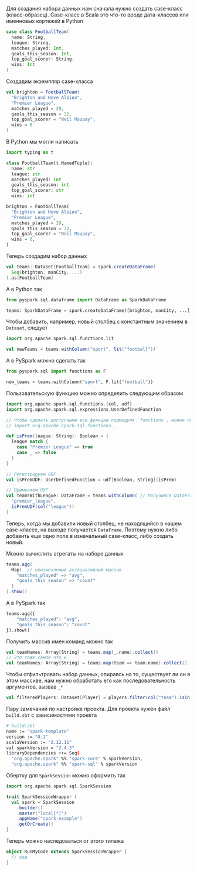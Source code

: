 Для создания набора данных нам сначала нужно создать case-класс (класс-образец). Case-класс в Scala это что-то вроде дата-классов или именновых кортежей в Python
```scala
case class FootballTeam(
  name: String,
  league: String,
  matches_played: Int,
  goals_this_season: Int,
  top_goal_scorer: String,
  wins: Int
)
```
Создадим экземпляр case-класса
```scala
val brighton = FootballTeam(
  "Brighton and Hove Albion",
  "Premier League",
  matches_played = 29,
  gaols_this_season = 32,
  top_goal_scorer = "Neil Maupay",
  wins = 6
)
```

В Python мы могли написать
```python
import typing as t

class FootballTeam(t.NamedTuple):
  name: str
  league: str
  matches_played: int
  goals_this_season: int
  top_goal_scorer: str
  wins: int

brighton = FootballTeam(
  "Brighton and Hove Albion",
  "Premier League",
  matches_played = 29,
  gaols_this_season = 32,
  top_goal_scorer = "Neil Maupay",
  wins = 6,
)
```

Теперь создадим набор данных
```scala
val teams: Dataset[FootballTeam] = spark.createDataFrame(
  Seq(brighton, manCity, ...)
).as[FootballTeam]
```

А в Python так
```python
from pyspark.sql.dataframe import DataFrame as SparkDataFrame

teams: SparkDataFrame = spark.createDataFrame([brighton, manCity, ...]) 
```

Чтобы добавить, например, новый столбец с константным значением в `Dataset`, следует
```scala
import org.apache.spark.sql.functions.lit

val newTeams = teams.withColumn("sport", lit("football"))
```

А в PySpark можно сделать так
```python
from pyspark.sql import functions as F

new_teams = teams.withColumn("sport", F.lit("football"))
```

Пользовательскую функцию можно определить следующим образом
```scala
import org.apache.spark.sql.functions.{col, udf}
import org.apache.spark.sql.expressions.UserDefinedFunction

// Чтобы сделать доступными все функции подмодуля `functions`, можно последний слот заменить на `_`
// import org.apache.spark.sql.functions._

def isPrem(league: String): Boolean = {
  league match {
    case "Premier League" => true
    case _ => false
  }
}

// Регистрируем UDF
val isPremUDF: UserDefinedFunction = udf[Boolean, String](isPrem)

// Применяем UDF
val teamsWithLeague: DataFrame = teams.withColumn( // Получился DataFrame!!!
  "premier_league",
  isPremUDF(col("league"))
)
```

Теперь, когда мы добавили новый столбец, не находящийся в нашем case-классе, на выходе получается `DataFrame`. Поэтому нужно либо добавить еще одно поле в изначальный case-класс, либо создать новый.

Можно вычислить агрегаты на наборе данных
```scala
teams.agg(
  Map(  // неизменяемый ассоциативный массив
    "matches_played" => "avg", 
    "goals_this_season" => "count" 
  )
).show()
```

А в PySpark так
```python
teams.agg({
    "matches_played": "avg", 
    "goals_this_season": "count" 
}).show()
```

Получить массив имен команд можно так
```scala
val teamNames: Array[String] = teams.map(_.name).collect()
// Это тоже самое что и
val teamNames: Array[String] = teams.map(team => team.name).collect()
```

Чтобы отфильтровать набор данных, опираясь на то, существует ли он в этом массиве, нам нужно обработать его как последовательность аргументов, вызвав `_*`
```scala
val filteredPlayers: Dataset[Player] = players.filter(col("team").isin(teamNames: _*))
```

Пару замечаний по настройке проекта. Для проекта нужен файл `build.sbt` с зависимостями проекта
```bash
# build.sbt
name := "spark-template"
version := "0.1"
scalaVersion := "2.12.11"
val sparkVersion = "2.4.3"
libraryDependencies ++= Seq(
  "org.apache.spark" %% "spark-core" % sparkVersion,
  "org.apache.spark" %% "spark-sql" % sparkVersion
```

Обертку для `SparkSession` можно оформить так
```scala
import org.apache.spark.sql.SparkSession

trait SparkSessionWrapper {
  val spark = SparkSession
    .builder()
    .master("local[*]")
    .appName("spark-example")
    .getOrCreate()
}
```

Теперь можно наследоваться от этого типажа
```scala
object RunMyCode extends SparkSessionWrapper {
  // код
}
```